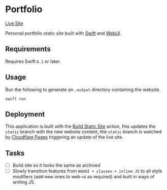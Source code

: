 # Portfolio

[Live Site](https://maclong.uk)

Personal portfolio static site built with [Swift](https://swift.org) and [WebUI](https://github.com/maclong9/web-ui). 

## Requirements

Requires Swift `6.1` or later.

## Usage

Run the following to generate an `.output` directory containing the website.

```
swift run
```

## Deployment

This application is built with the [Build Static Site](https://github.com/maclong9/portfolio/blob/main/.github/workflows/build.yml) action,
this updates the `static` branch with the new website content, the `static` branch is watched by [Cloudflare Pages](https://pages.cloudflare.com)
triggering an update of the live site.


## Tasks 

- [ ] Build site so it looks the same as archived
- [ ] Slowly transition features from `WebUI + classes + inline JS` to all style modifiers (add new ones to web-ui as required) and built in ways of writing JS.
